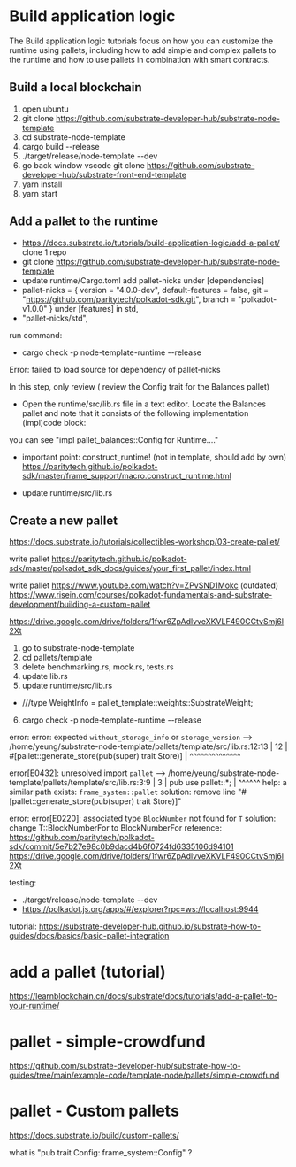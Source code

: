 # Build application logic

The Build application logic tutorials focus on how you can customize the runtime using pallets, including how to add simple and complex pallets to the runtime and how to use pallets in combination with smart contracts.

## Build a local blockchain
1. open ubuntu
2. git clone https://github.com/substrate-developer-hub/substrate-node-template
3. cd substrate-node-template
4. cargo build --release
5. ./target/release/node-template --dev
6. go back window vscode
git clone https://github.com/substrate-developer-hub/substrate-front-end-template
7. yarn install
8. yarn start

## Add a pallet to the runtime
* https://docs.substrate.io/tutorials/build-application-logic/add-a-pallet/
clone 1 repo
* git clone https://github.com/substrate-developer-hub/substrate-node-template
* update runtime/Cargo.toml
add pallet-nicks under [dependencies]
* pallet-nicks = { version = "4.0.0-dev", default-features = false, git = "https://github.com/paritytech/polkadot-sdk.git", branch = "polkadot-v1.0.0" }
under [features]
in std, 
* "pallet-nicks/std",

run command:
* cargo check -p node-template-runtime --release

Error:
failed to load source for dependency of pallet-nicks

In this step, only review ( review the Config trait for the Balances pallet)
* Open the runtime/src/lib.rs file in a text editor.
Locate the Balances pallet and note that it consists of the following implementation (impl)code block:

you can see
"impl pallet_balances::Config for Runtime...."

* important point:
construct_runtime! (not in template, should add by own)
https://paritytech.github.io/polkadot-sdk/master/frame_support/macro.construct_runtime.html

* update runtime/src/lib.rs

## Create a new pallet
https://docs.substrate.io/tutorials/collectibles-workshop/03-create-pallet/

write pallet
https://paritytech.github.io/polkadot-sdk/master/polkadot_sdk_docs/guides/your_first_pallet/index.html

write pallet
https://www.youtube.com/watch?v=ZPvSND1Mokc
(outdated)
https://www.risein.com/courses/polkadot-fundamentals-and-substrate-development/building-a-custom-pallet

https://drive.google.com/drive/folders/1fwr6ZpAdlvveXKVLF490CCtvSmj6l2Xt

1. go to substrate-node-template
2. cd pallets/template
3. delete benchmarking.rs, mock.rs, tests.rs
4. update lib.rs
5. update runtime/src/lib.rs
* ///type WeightInfo = pallet_template::weights::SubstrateWeight<Runtime>;
6. cargo check -p node-template-runtime --release

error:
  error: expected `without_storage_info` or `storage_version`
    --> /home/yeung/substrate-node-template/pallets/template/src/lib.rs:12:13
     |
  12 |   #[pallet::generate_store(pub(super) trait Store)]
     |             ^^^^^^^^^^^^^^

  error[E0432]: unresolved import `pallet`
   --> /home/yeung/substrate-node-template/pallets/template/src/lib.rs:3:9
    |
  3 | pub use pallet::*;
    |         ^^^^^^ help: a similar path exists: `frame_system::pallet`
solution:
remove line "#[pallet::generate_store(pub(super) trait Store)]"

error:
  error[E0220]: associated type `BlockNumber` not found for `T`
solution:
change T::BlockNumberFor to BlockNumberFor<T>
reference:
https://github.com/paritytech/polkadot-sdk/commit/5e7b27e98c0b9dacd4b6f0724fd6335106d94101
https://drive.google.com/drive/folders/1fwr6ZpAdlvveXKVLF490CCtvSmj6l2Xt

testing:
* ./target/release/node-template --dev
* https://polkadot.js.org/apps/#/explorer?rpc=ws://localhost:9944


tutorial:
https://substrate-developer-hub.github.io/substrate-how-to-guides/docs/basics/basic-pallet-integration

# add a pallet (tutorial)
https://learnblockchain.cn/docs/substrate/docs/tutorials/add-a-pallet-to-your-runtime/

# pallet - simple-crowdfund
https://github.com/substrate-developer-hub/substrate-how-to-guides/tree/main/example-code/template-node/pallets/simple-crowdfund

# pallet - Custom pallets
https://docs.substrate.io/build/custom-pallets/

what is "pub trait Config: frame_system::Config" ?